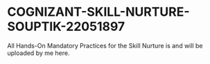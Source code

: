 # COGNIZANT-SKILL-NURTURE-SOUPTIK-22051897
All Hands-On Mandatory Practices for the Skill Nurture is and will be uploaded by me here.
